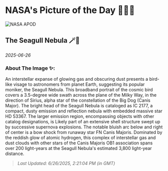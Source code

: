 
# NASA's Picture of the Day 🧑‍🚀💫

  ![NASA APOD](https://apod.nasa.gov/apod/image/2506/IC2177SeagullLRGB-APOD2048.jpg)
  
  ## The Seagull Nebula 🪄🌌
  
  _2025-06-26_
  
  ### About The Image ✨: 
  
  An interstellar expanse of glowing gas and obscuring dust presents a bird-like visage to astronomers from planet Earth, suggesting its popular moniker, the Seagull Nebula. This broadband portrait of the cosmic bird covers a 3.5-degree wide swath across the plane of the Milky Way, in the direction of Sirius, alpha star of the constellation of the Big Dog (Canis Major). The bright head of the Seagull Nebula is cataloged as IC 2177, a compact, dusty emission and reflection nebula with embedded massive star HD 53367. The larger emission region, encompassing objects with other catalog designations, is Likely part of an extensive shell structure swept up by successive supernova explosions. The notable bluish arc below and right of center is a bow shock from runaway star FN Canis Majoris. Dominated by the reddish glow of atomic hydrogen, this complex of interstellar gas and dust clouds with other stars of the Canis Majoris OB1 association spans over 200 light-years at the Seagull Nebula's estimated 3,800 light-year distance.
  
  
  
  > _Last Updated: 6/26/2025, 2:21:04 PM (in GMT)_
  